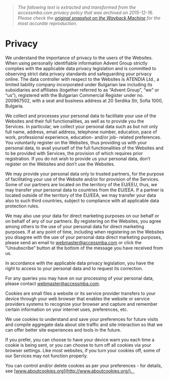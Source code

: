 > *The following text is extracted and transformed from the accessmba.com privacy policy that was archived on 2015-12-16. Please check the [original snapshot on the Wayback Machine](https://web.archive.org/web/20151216082702id_/http%3A//www.accessmba.com/%3Fid%3D4155) for the most accurate reproduction.*

# Privacy

We understand the importance of privacy to the users of the Websites. When using personally identifiable information Advent Group strictly complies with the applicable data privacy legislation and is committed to observing strict data privacy standards and safeguarding your privacy online. The data controller with respect to the Websites is ATENDIA Ltd., a limited liability company incorporated under Bulgarian law including its subsidiaries and affiliates (together referred to as “Advent Group”, “we” or “us”), registered with the Bulgarian Commercial Register under no. 200967502, with a seat and business address at 20 Serdika Str, Sofia 1000, Bulgaria.

We collect and processes your personal data to facilitate your use of the Websites and their full functionalities, as well as to provide you the Services. In particular, we collect your personal data such as but not only full name, address, email address, telephone number, education, pace of work, professional experience, education- and/or job- related preferences. You voluntarily register on the Websites, thus providing us with your personal data, to avail yourself of the full functionalities of the Websites and to be provided with Services, the provision of which requires prior registration. If you do not wish to provide us your personal data, don’t register on the Websites and don’t use the Websites.

We may provide your personal data only to trusted partners, for the purpose of facilitating your use of the Website and/or for provision of the Services. Some of our partners are located on the territory of the EU/EEU, thus, we may transfer your personal data to countries from the EU/EEA. If a partner is located outside of the territory of the EU/EEA, we may transfer your data also to such third countries, subject to compliance with all applicable data protection rules.

We may also use your data for direct marketing purposes on our behalf or on behalf of any of our partners. By registering on the Websites, you agree among others to the use of your personal data for direct marketing purposes. If at any point of time, including when registering on the Websites you disagree with the use of your personal data direct marketing purposes, please send an email to [webmaster@accessmba.com](mailto:webmaster@accessmba.com) or click the “Unsubscribe” button at the bottom of the message you have received from us.

In accordance with the applicable data privacy legislation, you have the right to access to your personal data and to request its correction.

For any queries you may have on our processing of your personal data, please contact [webmaster@accessmba.com](mailto:webmaster@accessmba.com). 

Cookies are small files a website or its service provider transfers to your device through your web browser that enables the website or service providers systems to recognize your browser and capture and remember certain information on your internet uses, preferences, etc.

We use cookies to understand and save your preferences for future visits and compile aggregate data about site traffic and site interaction so that we can offer better site experiences and tools in the future.

If you prefer, you can choose to have your device warn you each time a cookie is being sent, or you can choose to turn off all cookies via your browser settings. Like most websites, if you turn your cookies off, some of our Services may not function properly. 

You can control and/or delete cookies as per your preferences - for details, see [www.aboutcookies.org](http://www.aboutcookies.org/).    
